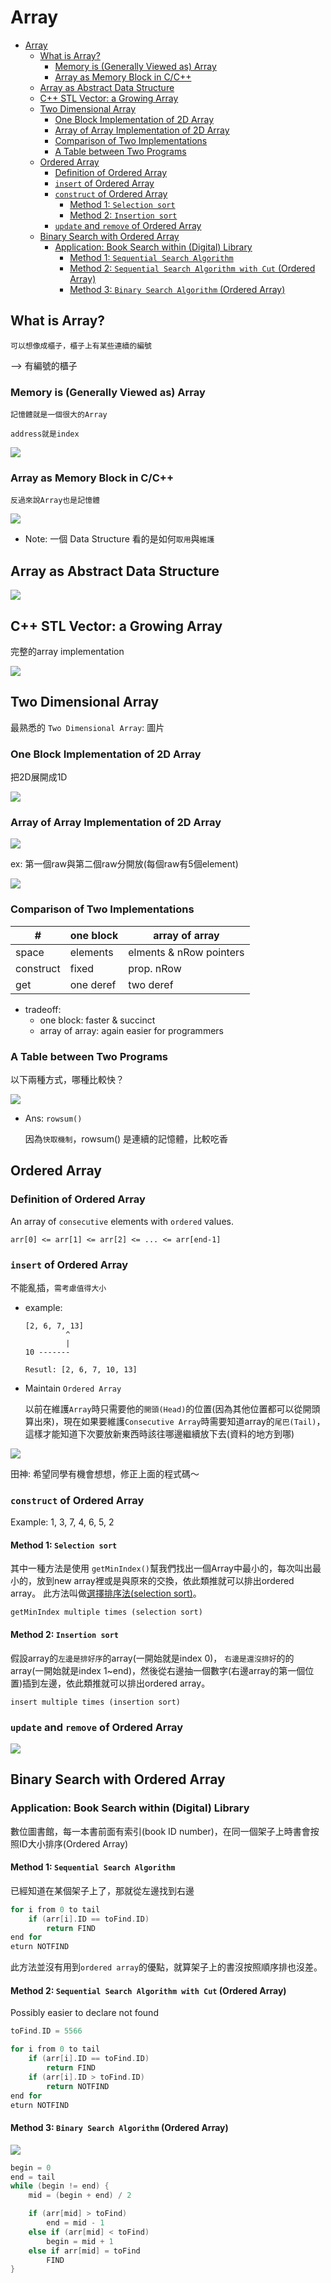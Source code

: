 # Array

- [Array](#array)
  - [What is Array?](#what-is-array)
    - [Memory is (Generally Viewed as) Array](#memory-is-generally-viewed-as-array)
    - [Array as Memory Block in C/C++](#array-as-memory-block-in-cc)
  - [Array as Abstract Data Structure](#array-as-abstract-data-structure)
  - [C++ STL Vector: a Growing Array](#c-stl-vector-a-growing-array)
  - [Two Dimensional Array](#two-dimensional-array)
    - [One Block Implementation of 2D Array](#one-block-implementation-of-2d-array)
    - [Array of Array Implementation of 2D Array](#array-of-array-implementation-of-2d-array)
    - [Comparison of Two Implementations](#comparison-of-two-implementations)
    - [A Table between Two Programs](#a-table-between-two-programs)
  - [Ordered Array](#ordered-array)
    - [Definition of Ordered Array](#definition-of-ordered-array)
    - [`insert` of Ordered Array](#insert-of-ordered-array)
    - [`construct` of Ordered Array](#construct-of-ordered-array)
      - [Method 1: `Selection sort`](#method-1-selection-sort)
      - [Method 2: `Insertion sort`](#method-2-insertion-sort)
    - [`update` and `remove` of Ordered Array](#update-and-remove-of-ordered-array)
  - [Binary Search with Ordered Array](#binary-search-with-ordered-array)
    - [Application: Book Search within (Digital) Library](#application-book-search-within-digital-library)
      - [Method 1: `Sequential Search Algorithm`](#method-1-sequential-search-algorithm)
      - [Method 2: `Sequential Search Algorithm with Cut` (Ordered Array)](#method-2-sequential-search-algorithm-with-cut-ordered-array)
      - [Method 3: `Binary Search Algorithm` (Ordered Array)](#method-3-binary-search-algorithm-ordered-array)

## What is Array?

    可以想像成櫃子，櫃子上有某些連續的編號

--> 有編號的櫃子

### Memory is (Generally Viewed as) Array

`記憶體就是一個很大的Array`

    address就是index

![](images/array_01.png)

### Array as Memory Block in C/C++

`反過來說Array也是記憶體`

![](images/array_02.png)

* Note: 一個 Data Structure 看的是如何`取用`與`維護`

## Array as Abstract Data Structure

![](images/array_03.png)

## C++ STL Vector: a Growing Array

完整的array implementation

![](images/array_04.png)

## Two Dimensional Array

最熟悉的 `Two Dimensional Array`: 圖片

### One Block Implementation of 2D Array

把2D展開成1D

![](images/array_05.png)

### Array of Array Implementation of 2D Array

![](images/array_06.png)

ex: 第一個raw與第二個raw分開放(每個raw有5個element)

![](images/array_07.png)

### Comparison of Two Implementations

| # | one block | array of array |
| -- | -- | -- |
| space | elements | elments & nRow pointers |
| construct | fixed | prop. nRow |
| get | one deref | two deref | 

* tradeoff:
  - one block: faster & succinct
  - array of array: again easier for programmers

### A Table between Two Programs

以下兩種方式，哪種比較快？

![](images/array_08.png)

- Ans: `rowsum()`

    因為`快取機制`，rowsum() 是連續的記憶體，比較吃香

## Ordered Array

### Definition of Ordered Array

An array of `consecutive` elements with `ordered` values.

```
arr[0] <= arr[1] <= arr[2] <= ... <= arr[end-1]
```

### `insert` of Ordered Array
    
不能亂插，`需考慮值得大小`

- example:

    ```
    [2, 6, 7, 13]
             ^
             |
    10 -------

    Resutl: [2, 6, 7, 10, 13]
    ```

- Maintain `Ordered Array`

    以前在維護`Array`時只需要他的`開頭(Head)`的位置(因為其他位置都可以從開頭算出來)，現在如果要維護`Consecutive Array`時需要知道array的`尾巴(Tail)`，這樣才能知道下次要放新東西時該往哪邊繼續放下去(資料的地方到哪)

![](images/array_09.png)

田神: 希望同學有機會想想，修正上面的程式碼～

### `construct` of Ordered Array

Example: 1, 3, 7, 4, 6, 5, 2

#### Method 1: `Selection sort`

其中一種方法是使用 `getMinIndex()`幫我們找出一個Array中最小的，每次叫出最小的，放到new array裡或是與原來的交換，依此類推就可以排出ordered array。
此方法叫做[選擇排序法(selection sort)](https://zh.wikipedia.org/zh-tw/%E9%80%89%E6%8B%A9%E6%8E%92%E5%BA%8F)。

    getMinIndex multiple times (selection sort)

#### Method 2: `Insertion sort`

假設array的`左邊是排好序`的array(一開始就是index 0)， `右邊是還沒排好`的的array(一開始就是index 1~end)，然後從右邊抽一個數字(右邊array的第一個位置)插到左邊，依此類推就可以排出ordered array。

    insert multiple times (insertion sort)

### `update` and `remove` of Ordered Array

![](images/array_10.png)

## Binary Search with Ordered Array

### Application: Book Search within (Digital) Library

數位圖書館，每一本書前面有索引(book ID number)，在同一個架子上時書會按照ID大小排序(Ordered Array)

#### Method 1: `Sequential Search Algorithm`

已經知道在某個架子上了，那就從左邊找到右邊

```c
for i from 0 to tail
    if (arr[i].ID == toFind.ID)
        return FIND
end for
eturn NOTFIND
```

此方法並沒有用到`ordered array`的優點，就算架子上的書沒按照順序排也沒差。

#### Method 2: `Sequential Search Algorithm with Cut` (Ordered Array)

Possibly easier to declare not found

```c
toFind.ID = 5566

for i from 0 to tail
    if (arr[i].ID == toFind.ID)
        return FIND
    if (arr[i].ID > toFind.ID) 
        return NOTFIND
end for
eturn NOTFIND
```

#### Method 3: `Binary Search Algorithm` (Ordered Array)

![](images/array_11.png)

```c
begin = 0
end = tail
while (begin != end) {
    mid = (begin + end) / 2

    if (arr[mid] > toFind)
        end = mid - 1
    else if (arr[mid] < toFind)
        begin = mid + 1
    else if arr[mid] = toFind
        FIND
}
```
